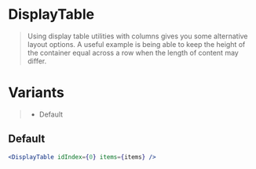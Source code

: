 # DisplayTable

> Using display table utilities with columns gives you some alternative layout options.
> A useful example is being able to keep the height of the container equal across a row when the length of content may differ.

# Variants

> - Default

## Default

```jsx
<DisplayTable idIndex={0} items={items} />
```
